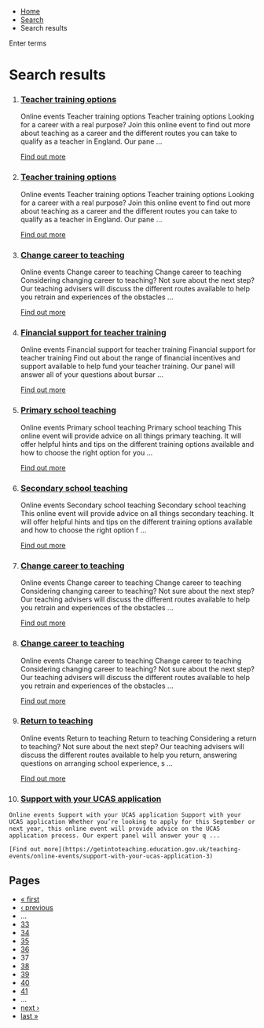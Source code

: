 *   [Home](/)
*   [Search](/search)
*   Search results

Enter terms 

Search results
==============

1.  ### [Teacher training options](https://getintoteaching.education.gov.uk/teaching-events/online-events/teacher-training-options-6)
    
    Online events Teacher training options Teacher training options Looking for a career with a real purpose? Join this online event to find out more about teaching as a career and the different routes you can take to qualify as a teacher in England. Our pane ...
    
    [Find out more](https://getintoteaching.education.gov.uk/teaching-events/online-events/teacher-training-options-6)
    
2.  ### [Teacher training options](https://getintoteaching.education.gov.uk/teaching-events/online-events/teacher-training-options-5)
    
    Online events Teacher training options Teacher training options Looking for a career with a real purpose? Join this online event to find out more about teaching as a career and the different routes you can take to qualify as a teacher in England. Our pane ...
    
    [Find out more](https://getintoteaching.education.gov.uk/teaching-events/online-events/teacher-training-options-5)
    
3.  ### [Change career to teaching](https://getintoteaching.education.gov.uk/teaching-events/online-events/change-career-to-teaching-8)
    
    Online events Change career to teaching Change career to teaching Considering changing career to teaching? Not sure about the next step? Our teaching advisers will discuss the different routes available to help you retrain and experiences of the obstacles ...
    
    [Find out more](https://getintoteaching.education.gov.uk/teaching-events/online-events/change-career-to-teaching-8)
    
4.  ### [Financial support for teacher training](https://getintoteaching.education.gov.uk/teaching-events/online-events/financial-support-for-teacher-training-5)
    
    Online events Financial support for teacher training Financial support for teacher training Find out about the range of financial incentives and support available to help fund your teacher training. Our panel will answer all of your questions about bursar ...
    
    [Find out more](https://getintoteaching.education.gov.uk/teaching-events/online-events/financial-support-for-teacher-training-5)
    
5.  ### [Primary school teaching](https://getintoteaching.education.gov.uk/teaching-events/online-events/primary-school-teaching-9)
    
    Online events Primary school teaching Primary school teaching This online event will provide advice on all things primary teaching. It will offer helpful hints and tips on the different training options available and how to choose the right option for you ...
    
    [Find out more](https://getintoteaching.education.gov.uk/teaching-events/online-events/primary-school-teaching-9)
    
6.  ### [Secondary school teaching](https://getintoteaching.education.gov.uk/teaching-events/online-events/secondary-school-teaching-4)
    
    Online events Secondary school teaching Secondary school teaching This online event will provide advice on all things secondary teaching. It will offer helpful hints and tips on the different training options available and how to choose the right option f ...
    
    [Find out more](https://getintoteaching.education.gov.uk/teaching-events/online-events/secondary-school-teaching-4)
    
7.  ### [Change career to teaching](https://getintoteaching.education.gov.uk/teaching-events/online-events/change-career-to-teaching-10)
    
    Online events Change career to teaching Change career to teaching Considering changing career to teaching? Not sure about the next step? Our teaching advisers will discuss the different routes available to help you retrain and experiences of the obstacles ...
    
    [Find out more](https://getintoteaching.education.gov.uk/teaching-events/online-events/change-career-to-teaching-10)
    
8.  ### [Change career to teaching](https://getintoteaching.education.gov.uk/teaching-events/online-events/change-career-to-teaching-9)
    
    Online events Change career to teaching Change career to teaching Considering changing career to teaching? Not sure about the next step? Our teaching advisers will discuss the different routes available to help you retrain and experiences of the obstacles ...
    
    [Find out more](https://getintoteaching.education.gov.uk/teaching-events/online-events/change-career-to-teaching-9)
    
9.  ### [Return to teaching](https://getintoteaching.education.gov.uk/teaching-events/online-events/return-to-teaching-5)
    
    Online events Return to teaching Return to teaching Considering a return to teaching? Not sure about the next step? Our teaching advisers will discuss the different routes available to help you return, answering questions on arranging school experience, s ...
    
    [Find out more](https://getintoteaching.education.gov.uk/teaching-events/online-events/return-to-teaching-5)
    
10.  ### [Support with your UCAS application](https://getintoteaching.education.gov.uk/teaching-events/online-events/support-with-your-ucas-application-3)
    
    Online events Support with your UCAS application Support with your UCAS application Whether you’re looking to apply for this September or next year, this online event will provide advice on the UCAS application process. Our expert panel will answer your q ...
    
    [Find out more](https://getintoteaching.education.gov.uk/teaching-events/online-events/support-with-your-ucas-application-3)
    

Pages
-----

*   [« first](/search/site "Go to first page")
*   [‹ previous](/search/site?page=35 "Go to previous page")
*   …
*   [33](/search/site?page=32 "Go to page 33")
*   [34](/search/site?page=33 "Go to page 34")
*   [35](/search/site?page=34 "Go to page 35")
*   [36](/search/site?page=35 "Go to page 36")
*   37
*   [38](/search/site?page=37 "Go to page 38")
*   [39](/search/site?page=38 "Go to page 39")
*   [40](/search/site?page=39 "Go to page 40")
*   [41](/search/site?page=40 "Go to page 41")
*   …
*   [next ›](/search/site?page=37 "Go to next page")
*   [last »](/search/site?page=1032 "Go to last page")
